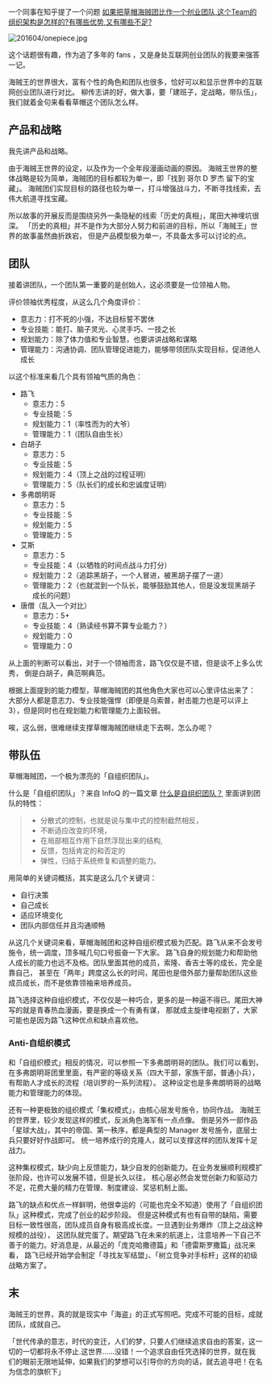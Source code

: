 

一个同事在知乎提了一个问题 [如果把草帽海贼团比作一个创业团队,这个Team的组织架构是怎样的?有哪些优势,又有哪些不足?](https://www.zhihu.com/question/35037806)

![201604/onepiece.jpg](https://e25ba8-log4d-c.dijingchao.com/upload_dropbox/201604/onepiece.jpg)

这个话题很有趣，作为追了多年的 fans ，又是身处互联网创业团队的我要来强答一记。

海贼王的世界很大，富有个性的角色和团队也很多，恰好可以和显示世界中的互联网创业团队进行对比。
柳传志讲的好，做大事，要「建班子，定战略，带队伍」，我们就着金句来看看草帽这个团队怎么样。

<!-- more -->


## 产品和战略

我先讲产品和战略。

由于海贼王世界的设定，以及作为一个全年段漫画动画的原因。
海贼王世界的整体战略是较为简单，海贼团的目标都较为单一，即「找到 哥尔 D 罗杰 留下的宝藏」。
海贼团们实现目标的路径也较为单一，打斗增强战斗力，不断寻找线索，去伟大航道寻找宝藏。

所以故事的开展反而是围绕另外一条隐秘的线索「历史的真相」，尾田大神埋坑很深。
「历史的真相」并不是作为大部分人努力和前进的目标，所以「海贼王」世界的故事虽然曲折跌宕，
但是产品模型极为单一，不具备太多可以讨论的点。



## 团队

接着讲团队，一个团队第一重要的是创始人，这必须要是一位领袖人物。

评价领袖优秀程度，从这么几个角度评价：

*   意志力：打不死的小强，不达目标誓不罢休
*   专业技能：能打、脑子灵光、心灵手巧、一技之长
*   规划能力：除了体力值和专业智慧，也要讲讲战略和谋略
*   管理能力：沟通协调、团队管理促进能力，能够带领团队实现目标，促进他人成长

以这个标准来看几个具有领袖气质的角色：

*   路飞
    *   意志力：5
    *   专业技能：5
    *   规划能力：1（率性而为的大爷）
    *   管理能力：1（团队自由生长）
*   白胡子
    *   意志力：5
    *   专业技能：5
    *   规划能力：4（顶上之战的过程证明）
    *   管理能力：5（队长们的成长和忠诚度证明）
*   多弗朗明哥
    *   意志力：5
    *   专业技能：5
    *   规划能力：5
    *   管理能力：5
*   艾斯
    *   意志力：5
    *   专业技能：4（以牺牲的时间点战斗力打分）
    *   规划能力：2（追踪黑胡子，一个人冒进，被黑胡子摆了一道）
    *   管理能力：2（也就混到一个队长，能够鼓励其他人，但是没发现黑胡子成长的问题）
*   唐僧（乱入一个对比）
    *   意志力：5+
    *   专业技能：4（熟读经书算不算专业能力？）
    *   规划能力：0
    *   管理能力：0

从上面的判断可以看出，对于一个领袖而言，路飞仅仅是不错，但是谈不上多么优秀，
倒是白胡子，典范啊典范。


根据上面提到的能力模型，草帽海贼团的其他角色大家也可以心里评估出来了：
大部分人都是意志力、专业技能强悍（即便是乌索普，射击能力也是可以评上 3），但是同时也在规划能力和管理能力上面较弱。

唉，这么弱，很难继续支撑草帽海贼团继续走下去啊，怎么办呢？


## 带队伍

草帽海贼团，一个极为漂亮的「自组织团队」。

什么是「自组织团队」？来自 InfoQ 的一篇文章 [什么是自组织团队？](http://www.infoq.com/cn/articles/what-are-self-organising-teams) 里面讲到团队的特性：

>   *   分散式的控制，也就是说与集中式的控制截然相反，
>   *   不断适应改变的环境，
>   *   在局部相互作用下自然浮现出来的结构,
>   *   反馈，包括肯定的和否定的
>   *   弹性，归结于系统修复和调整的能力。

用简单的关键词概括，其实是这么几个关键词：

*   自行决策
*   自己成长
*   适应环境变化
*   团队内部信任并且沟通顺畅

从这几个关键词来看，草帽海贼团和这种自组织模式极为匹配。路飞从来不会发号施令，统一调度，顶多喊几句口号振奋一下大家。
路飞自身的规划能力和帮助他人成长的能力也远不及格。团队里面其他的成员，索隆、香吉士等的成长，完全是靠自己，
甚至在「两年」跨度这么长的时间，尾田也是借外部力量帮助团队这些成员成长，而不是依靠领袖来培养成员。

路飞选择这种自组织模式，不仅仅是一种巧合，更多的是一种逼不得已。尾田大神写的就是青春热血漫画，要是换成一个有勇有谋，
那就成主旋律电视剧了，大家可能也是因为路飞这种优点和缺点喜欢他。

### Anti-自组织模式

和「自组织模式」相反的情况，可以参照一下多弗朗明哥的团队。我们可以看到，在多弗朗明哥团里里面，有严密的等级关系（四大干部，家族干部，普通小兵），
有帮助人才成长的流程（培训罗的一系列流程）。
这种设定也是多弗朗明哥的战略能力和管理能力的体现。

还有一种更极致的组织模式「集权模式」，由核心层发号施令，协同作战。
海贼王的世界里，较少发现这样的模式，反派角色海军有一点点像。
倒是另外一部作品「星球大战」，其中的帝国、第一秩序，都是典型的 Manager 发号施令，底层士兵只要好好作战即可。
统一培养成行的克隆人，就可以支撑这样的团队发挥十足战力。

这种集权模式，缺少向上反馈能力，缺少自发的创新能力。在业务发展顺利规模扩张阶段，也许可以发展不错，但是长久以往，
核心层必然会发觉创新力和驱动力不足，花费大量的精力在管理、制度建设、奖惩机制上面。

路飞的缺点和优点一样鲜明，他很幸运的（可能也完全不知道）使用了「自组织团队」这种模式，完成了创业的起步阶段。
但是这种模式有也有自带的缺陷，需要目标一致性很高，团队成员自身有极高成长度。一旦遇到业务爆炸（顶上之战这种规模的战役），
这团队就完蛋了。期望路飞在未来的航道上，注意培养一下自己不善于的能力。好消息是，从最近的「庞克哈撒德篇」和「德雷斯罗撒篇」战况来看，
路飞已经开始学会制定「寻找友军结盟」、「树立竞争对手标杆」这样的初级战略方案了。


## 末

海贼王的世界，真的就是现实中「海盗」的正式写照吧。完成不可能的目标，成就团队，成就自己。

「世代传承的意志，时代的变迁，人们的梦，只要人们继续追求自由的答案，这一切的一切都将永不停止.这世界……没错！一个追求自由任凭选择的世界，就在我们的眼前无限地延伸，如果我们的梦想可以引导你的方向的话，就去追寻吧！在名为信念的旗帜下」

